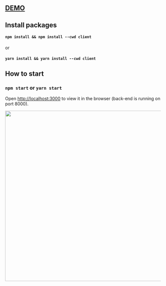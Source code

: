 ## <a href="https://chatscape.vercel.app/">DEMO</a>

## Install packages
#### `npm install && npm install --cwd client` 
or
####  `yarn install && yarn install --cwd client`

## How to start
### `npm start` or `yarn start`
Open [http://localhost:3000](http://localhost:3000) to view it in the browser (back-end is running on port 8000).

<p>
  <img width="550" src="https://res.cloudinary.com/uethehe/image/upload/v1644935232/Screenshot_20220215_212539_bcwrh6.png"/>
</p>
